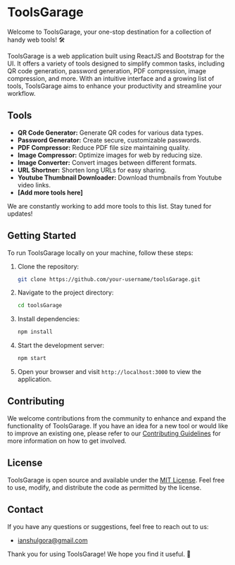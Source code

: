 # ToolsGarage

Welcome to ToolsGarage, your one-stop destination for a collection of handy web tools! :hammer_and_wrench:

ToolsGarage is a web application built using ReactJS and Bootstrap for the UI. It offers a variety of tools designed to simplify common tasks, including QR code generation, password generation, PDF compression, image compression, and more. With an intuitive interface and a growing list of tools, ToolsGarage aims to enhance your productivity and streamline your workflow.

## Tools

- **QR Code Generator:** Generate QR codes for various data types.
- **Password Generator:** Create secure, customizable passwords.
- **PDF Compressor:** Reduce PDF file size maintaining quality.
- **Image Compressor:** Optimize images for web by reducing size.
- **Image Converter:** Convert images between different formats.
- **URL Shortner:** Shorten long URLs for easy sharing.
- **Youtube Thumbnail Downloader:** Download thumbnails from Youtube video links.
- **[Add more tools here]**

We are constantly working to add more tools to this list. Stay tuned for updates!

## Getting Started

To run ToolsGarage locally on your machine, follow these steps:

1. Clone the repository:

   ```bash
   git clone https://github.com/your-username/toolsGarage.git
   ```

2. Navigate to the project directory:

   ```bash
   cd toolsGarage
   ```

3. Install dependencies:

   ```bash
   npm install
   ```

4. Start the development server:

   ```bash
   npm start
   ```

5. Open your browser and visit `http://localhost:3000` to view the application.

## Contributing

We welcome contributions from the community to enhance and expand the functionality of ToolsGarage. If you have an idea for a new tool or would like to improve an existing one, please refer to our [Contributing Guidelines](CONTRIBUTING.md) for more information on how to get involved.

## License

ToolsGarage is open source and available under the [MIT License](LICENSE). Feel free to use, modify, and distribute the code as permitted by the license.

## Contact

If you have any questions or suggestions, feel free to reach out to us:

- ianshulgora@gmail.com

Thank you for using ToolsGarage! We hope you find it useful. :rocket:
